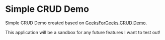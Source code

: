 # Simple CRUD Demo

Simple CRUD Demo created based on [GeeksForGeeks CRUD Demo](https://www.geeksforgeeks.org/how-to-build-a-basic-crud-app-with-node-js-and-reactjs/).

This application will be a sandbox for any future features I want to test out!
